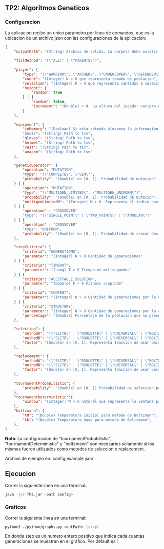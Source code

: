 ## TP2: Algoritmos Geneticos

### Configuracion
La aplicacion recibe un unico parametro por linea de comandos, que es la ubicacion de un archivo json con las configuraciones de la aplicacion:
```json
{
    "outputPath": "(String) Archivo de salida. La carpeta debe existir.",
    
    "fillMethod": "(\"ALL\" | \"PARENTS\")",
    
    "player": {
        "type": "(\"WARRIOR\", \"ARCHER\", \"UNDERCOVER\", \"DEFENDER\")",
        "count": "(Integer) N > 0 que representa tamaño de poblacion",
        "selection": "(Integer) K > 0 que representa cantidad a seleccionar",
        "height": {
            "random": true
        } | {
            "random": false,
            "increment": "(Double) > 0. La altura del jugador variara en un rango (-increment, increment)"
        }
    },
    
    "equipment": {
        "inMemory": "(Boolean) Si esta seteado almacena la informacion en memoria"
        "boots": "(String) Path to tsv",
        "gloves": "(String) Path to tsv",
        "helmet": "(String) Path to tsv",
        "vest": "(String) Path to tsv",
        "weapon": "(String) Path to tsv"
    },

    "geneticOperator": {
        "operation": "MUTATION",
        "type": "(\"COMPLETE\", \"GEN\"",
        "probability": "(Double) en [0, 1]. Probabilidad de mutacion"
    } | {
        "operation": "MUTATION",
        "type": "(\"MULTIGEN_LIMITED\", \"MULTIGEN_UNIFORM\")",
        "probability": "(Double) en [0, 1]. Probabilidad de mutacion",
        "multigenLimitedM": "(Integer) M > 0. Representa el indice hasta el cual se puede mutar"
    } | {
        "operation" : "CROSSOVER"
        "type": "(\"SINGLE_POINT\" | \"TWO_POINTS\" | \"ANNULAR\")"
    } | {
        "operation" : "CROSSOVER"
        "type": "UNIFORM",
        "probability": "(Double) en [0, 1]. Probabilidad de cruzar dos genes",
    },

    "stopCriteria": {
        "criteria": "GENERATIONS",
        "parameter": "(Integer) N > 0 Cantidad de generaciones"
    } | {
        "criteria": "TIMEOUT",
        "parameter": "(Long) T > 0 Tiempo en milisegundos"
    } | {
        "criteria": "ACCEPTABLE_SOLUTION",
        "parameter": "(Double) F > 0 Fitness aceptado"
    } | {
        "criteria": "CONTENT",
        "parameter": "(Integer) N > 0 Cantidad de generaciones por la que un fitness se mantiene"
    } | {
        "criteria": "STRUCTURE",
        "parameter": "(Integer) N > 0 Cantidad de generaciones por la cual un porcentaje de la poblacion no presenta cambios",
        "percentage": "(Double) Porcentaje de la poblacion que no presenta cambios"
    },

    "selection": {
        "methodA": "(\"ELITE\" | \"ROULETTE\" | \"UNIVERSAL\" | \"BOLTZMANN\" | \"TOURNAMENT_DETERMINISTIC\" | \"TOURNAMENT_PROBABILISTIC\" | \"RANKING\")",
        "methodB": "(\"ELITE\" | \"ROULETTE\" | \"UNIVERSAL\" | \"BOLTZMANN\" | \"TOURNAMENT_DETERMINISTIC\" | \"TOURNAMENT_PROBABILISTIC\" | \"RANKING\")",
        "factor": "(Double) en [0, 1]. Representa fraccion de usar para metodo A y B"
    },

    "replacement": {
        "methodA": "(\"ELITE\" | \"ROULETTE\" | \"UNIVERSAL\" | \"BOLTZMANN\" | \"TOURNAMENT_DETERMINISTIC\" | \"TOURNAMENT_PROBABILISTIC\" | \"RANKING\")",
        "methodB": "(\"ELITE\" | \"ROULETTE\" | \"UNIVERSAL\" | \"BOLTZMANN\" | \"TOURNAMENT_DETERMINISTIC\" | \"TOURNAMENT_PROBABILISTIC\" | \"RANKING\")",
        "factor": "(Double) en [0, 1]. Representa fraccion de usar para metodo A y B"
    },
    
    "tournamentProbabilistic": {
        "probability": "(Double) en [0, 1] Probabilidad de seleccion para metodo Torneo Probabilistico",
    },
    "tournamentDeterministic":{
        "window": "(Integer) W > 0 natural que representa la ventana para metodo Torneo Probabilistico"
    },
    "boltzmann": {
        "t0": "(Double) Temperatura inicial para metodo de Boltzmann",
        "tk": "(Double) Temperatura base para metodo de Boltzmann",
    },
}
```

**Nota**: La configuracion de "tournamentProbabilistic", "tournamentDeterministic" y "boltzmann" son necesarios solamente si los mismos fueron utilizados como
metodos de seleccion o replacement.

Archivo de ejemplo en: config.example.json 

## Ejecucion

Correr la siguiente linea en una terminal:

```bash
java -jar TP2.jar <path config>
```

### Graficos

Correr la siguiente linea en una terminal:

```bash
python3 ./python/graphs.py <outPath> [step]
```
En donde step es un numero entero positivo que indica cada cuantas generaciones se muestran en el grafico. Por default es 1
